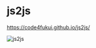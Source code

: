 # js2js

https://code4fukui.github.io/js2js/

![js2js](https://github.com/user-attachments/assets/265c4c03-a187-41c7-a40a-78ade1f29be7)
